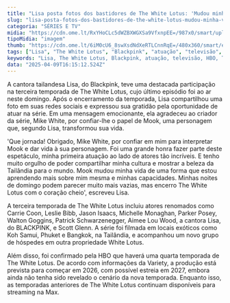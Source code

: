```yaml
---
title: "Lisa posta fotos dos bastidores de The White Lotus: 'Mudou minha vida'"
slug: "lisa-posta-fotos-dos-bastidores-de-the-white-lotus-mudou-minha-vida"
categoria: "SÉRIES E TV"
midia: "https://cdn.ome.lt/RxYHoCLc5dWZBXWGXSa9VfxnpEE=/987x0/smart/uploads/conteudo/fotos/OMELETE_CAPA_-_2025-04-09T124136.807.png"
tipoMidia: "imagem"
thumb: "https://cdn.ome.lt/6iM0cU6_8swXsdNdXeRTLCnnRqE=/480x360/smart/extras/conteudos/omelete_THUMB_-_2025-04-09T124122.462.png"
tags: ["Lisa", "The White Lotus", "Blackpink", "atuação", "televisão", "HBO", "Thailândia", "carreira"]
keywords: "Lisa, The White Lotus, Blackpink, atuação, televisão, HBO, Thailândia, carreira"
data: "2025-04-09T16:15:12.524Z"
---
```


A cantora tailandesa Lisa, do Blackpink, teve uma destacada participação na terceira temporada de The White Lotus, cujo último episódio foi ao ar neste domingo. Após o encerramento da temporada, Lisa compartilhou uma foto em suas redes sociais e expressou sua gratidão pela oportunidade de atuar na série. Em uma mensagem emocionante, ela agradeceu ao criador da série, Mike White, por confiar-lhe o papel de Mook, uma personagem que, segundo Lisa, transformou sua vida.

'Que jornada! Obrigado, Mike White, por confiar em mim para interpretar Mook e dar vida à sua personagem. Foi uma grande honra fazer parte deste espetáculo, minha primeira atuação ao lado de atores tão incríveis. E tenho muito orgulho de poder compartilhar minha cultura e mostrar a beleza da Tailândia para o mundo. Mook mudou minha vida de uma forma que estou aprendendo mais sobre mim mesma e minhas capacidades. Minhas noites de domingo podem parecer muito mais vazias, mas encerro The White Lotus com o coração cheio', escreveu Lisa.

A terceira temporada de The White Lotus incluiu atores renomados como Carrie Coon, Leslie Bibb, Jason Isaacs, Michelle Monaghan, Parker Posey, Walton Goggins, Patrick Schwarzenegger, Aimee Lou Wood, a cantora Lisa, do BLACKPINK, e Scott Glenn. A série foi filmada em locais exóticos como Koh Samui, Phuket e Bangkok, na Tailândia, e acompanhou um novo grupo de hóspedes em outra propriedade White Lotus.

Além disso, foi confirmado pela HBO que haverá uma quarta temporada de The White Lotus. De acordo com informações da Variety, a produção está prevista para começar em 2026, com possível estreia em 2027, embora ainda não tenha sido revelado o cenário da nova temporada. Enquanto isso, as temporadas anteriores de The White Lotus continuam disponíveis para streaming na Max.